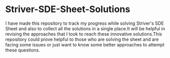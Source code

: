 # Striver-SDE-Sheet-Solutions

I have made this repository to track my progress while solving Striver's SDE Sheet and also to collect all the solutions in a single place.It will be helpful in revising the approaches that I took to reach these innovative solutions.This repository could prove helpful to those who are solving the sheet and are facing some issues or just want to know some better approaches to attempt these questions.
